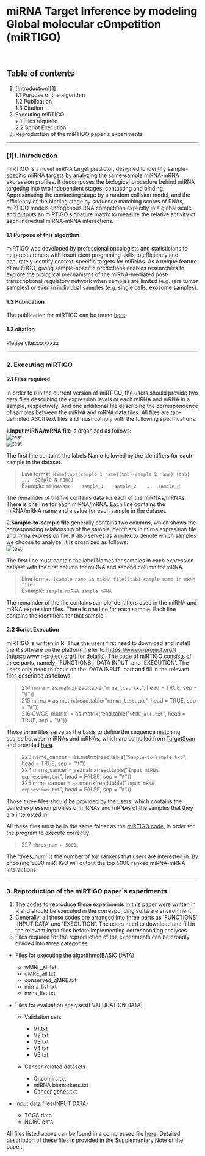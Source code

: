 # miRNA Target Inference by modeling Global molecular cOmpetition (miRTIGO) 
<br>

## Table of contents
1. [Introduction][1]<br>
1.1 Purpose of the algorithm<br>
1.2 Publication<br>
1.3 Citation<br>
2. Executing miRTIGO<br>
2.1 Files required<br>
2.2 Script Execution<br>
3. Reproduction of the miRTIGO paper`s experiments<br>



---
### [1]1. Introduction
miRTIGO is a novel miRNA target predictor, designed to identify sample-specific miRNA targets by  analyzing the same-sample miRNA-mRNA expression profiles. It decomposes the biological procedure behind miRNA targeting into two independent stages: contacting and binding. Approximating the contacting stage by a random collision model, and the efficiency of the binding stage by sequence matching scores of RNAs, miRTIGO models endogenous RNA competition explicitly in a global scale and outputs an miRTIGO signature matrix to measure the relative activity of each individual miRNA-mRNA interactions.

#### 1.1 Purpose of this algorithm
miRTIGO was developed by professional oncologists and statisticians to help researchers with insufficient programing skills to efficiently and accurately identify context-specific targets for miRNAs. As a unique feature of miRTIGO, giving sample-specific predictions enables researchers to explore the biological mechanisms of the miRNA-mediated post-transcriptional regulatory network when samples are limited (e.g. rare tumor samples) or even in individual samples (e.g. single cells, exosome samples).

#### 1.2 Publication
The publication for miRTIGO can be found [here](http://www.cicams.ac.cn/)

#### 1.3 citation
Please cite:*xxxxxxxx*

---
### 2. Executing miRTIGO
####  2.1 Files required
In order to run the current version of miRTIGO, the users should provide two data files describing the expression levels of each miRNA and mRNA in a sample, respectively. And one additional file describing the correspondence of samples between the miRNA and mRNA data files. All files are tab-delimited ASCII text files and must comply with the following specifications:

1.**Input miRNA/mRNA file** is organized as follows:<br>
![test](https://github.com/Henripan/Wepro/blob/master/input%20miRNA%20file.png)<br>
![test](https://github.com/Henripan/Wepro/blob/master/input%20mRNA%20file.png)<br>

The first line contains the labels Name followed by the identifiers for each sample in the dataset. <br>
>Line format: `Name(tab)(sample 1 name)(tab)(sample 2 name) (tab) ... (sample N name)`<br>
>Example: `miRNAName	sample_1	sample_2	...	sample_N`<br>

The remainder of the file contains data for each of the miRNAs/mRNAs. There is one line for each miRNA/mRNA. Each line contains the miRNA/mRNA name and a value for each sample in the dataset.<br>

2.**Sample-to-sample file** generally contains two columns, which shows the corresponding relationship of the sample identifiers in mirna expression file and mrna expression file. It also serves as a index to denote which samples we choose to analyze. It is organized as follows:<br>
![test](https://github.com/Henripan/Wepro/blob/master/sample-to-sample.png)<br>

The first line must contain the label Names for samples in each expression dataset with the first column for miRNA and second column for mRNA. <br>
>Line format: `(sample name in miRNA file)(tab)(sample name in mRNA file)`<br>
>Example: `sample_miRNA	sample_mRNA`<br>

The remainder of the file contains sample identifiers used in the miRNA and mRNA expression files. There is one line for each sample. Each line contains the identifiers for that sample.<br>

#### 2.2 Script Execution<br>

miRTIGO is written in R. Thus the users first need to download and install the R software on the platform (refer to [https://www.r-project.org/](https://www.r-project.org/) for details). [The code](https://github.com/Henripan/Wepro/blob/master/Test1.txt) of miRTIGO consists of three parts, namely, 'FUNCTIONS', 'DATA INPUT' and 'EXECUTION'. The users only need to focus on the 'DATA INPUT' part and fill in the relevant files described as follows:<br>

>214 mrna = as.matrix(read.table("`mrna_list.txt`", head = TRUE, sep = "\t"))<br>
>215 mirna = as.matrix(read.table("`mirna_list.txt`", head = TRUE, sep = "\t"))<br>
>216 CWCS_matrix1 = as.matrix(read.table("`wMRE_all.txt`", head = TRUE, sep = "\t"))<br>

Those three files serve as the basis to define the sequence matching scores between miRNAs and mRNAs, which are compiled from [TargetScan](http://www.targetscan.org/vert_70/) and provided [here](https://github.com/Henripan/Wepro/blob/master/Test3.txt). 

>223 name_cancer = as.matrix(read.table("`Sample-to-sample.txt`", head = TRUE, sep = "\t"))<br>
>224 mirna_cancer = as.matrix(read.table("`Input miRNA expression.txt`", head = FALSE, sep = "\t"))<br>
>225 mrna_cancer = as.matrix(read.table("`Input mRNA expression.txt`", head = FALSE, sep = "\t"))<br>

Those three files should be provided by the users, which contains the paired expression profiles of miRNAs and mRNAs of the samples that they are interested in.

All these files must be in the same folder as the [miRTIGO code](https://github.com/Henripan/Wepro/blob/master/Test1.txt), in order for the program to execute correctly.

>227 `thres_num = 5000`<br>

The 'thres_num' is the number of top rankers that users are interested in. By choosing 5000 miRTIGO will output the top 5000 ranked miRNA-mRNA interactions.<br>

---
### 3. Reproduction of the miRTIGO paper`s experiments<br>
1. The codes to reproduce these experiments in this paper were written in R and should be executed in the corresponding software environment.<br> 
2. Generally, all these codes are arranged into three parts as 'FUNCTIONS', 'INPUT DATA' and 'EXECUTION'. The users need to download and fill in the relevant input files before implementing corresponding analyses.<br>
3. Files required for the reproduction of the experiments can be broadly divided into three categories:<br>

* Files for executing the algorithms(BASIC DATA)<br>
	* wMRE_all.txt<br>
	* qMRE_all.txt<br>
	* conserved_qMRE.txt<br> 
	* mirna_list.txt<br>
	* mrna_list.txt<br>

* Files for evaluation analyses(EVALUDATION DATA)<br>
	* Validation sets<br>
		* V1.txt<br>
		* V2.txt<br>
		* V3.txt<br>
		* V4.txt<br>
		* V5.txt<br>

	* Cancer-related datasets<br>
		* Oncomirs.txt<br>
		* miRNA biomarkers.txt<br>
		* Cancer genes.txt<br> 

* Input data files(INPUT DATA)<br>
	* TCGA data
	* NCI60 data
	
All files listed above can be found in a compressed file [here](). Detailed description of these files is provided in the Supplementary Note of the paper.<br>


